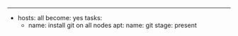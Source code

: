 ---
- hosts: all
  become: yes
  tasks:
  - name: install git on all nodes
   apt:
    name: git
    stage: present

